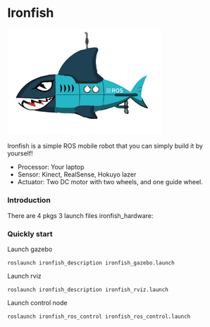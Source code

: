 # Ironfish
<img src="https://github.com/shannon112/IronFish/blob/master/ironfish.png" width="350">

Ironfish is a simple ROS mobile robot that you can simply build it by yourself!  
* Processor: Your laptop
* Sensor: Kinect, RealSense, Hokuyo lazer
* Actuator: Two DC motor with two wheels, and one guide wheel.

### Introduction
There are 4 pkgs 3 launch files
ironfish_hardware:

### Quickly start
Launch gazebo
```
roslaunch ironfish_description ironfish_gazebo.launch
```
Launch rviz
```
roslaunch ironfish_description ironfish_rviz.launch
```
Launch control node
```
roslaunch ironfish_ros_control ironfish_ros_control.launch
```
